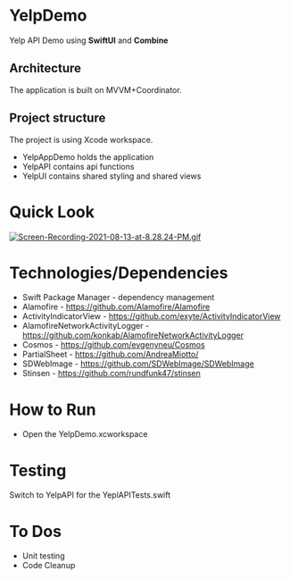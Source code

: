# YelpDemo
Yelp API Demo using **SwiftUI** and **Combine**

## Architecture
The application is built on MVVM+Coordinator. 

## Project structure
The project is using Xcode workspace.
- YelpAppDemo holds the application
- YelpAPI contains api functions
- YelpUI contains shared styling and shared views

# Quick Look
[![Screen-Recording-2021-08-13-at-8.28.24-PM.gif](https://s6.gifyu.com/images/Screen-Recording-2021-08-13-at-8.28.24-PM.gif)](https://gifyu.com/image/yYr1)

# Technologies/Dependencies
* Swift Package Manager - dependency management
* Alamofire - https://github.com/Alamofire/Alamofire
* ActivityIndicatorView - https://github.com/exyte/ActivityIndicatorView
* AlamofireNetworkActivityLogger - https://github.com/konkab/AlamofireNetworkActivityLogger
* Cosmos - https://github.com/evgenyneu/Cosmos
* PartialSheet - https://github.com/AndreaMiotto/
*  SDWebImage - https://github.com/SDWebImage/SDWebImage
* Stinsen - https://github.com/rundfunk47/stinsen

# How to Run
- Open the YelpDemo.xcworkspace 

# Testing
Switch to YelpAPI for the YeplAPITests.swift

# To Dos
- Unit testing 
- Code Cleanup
